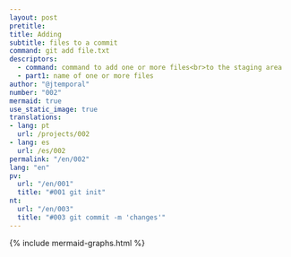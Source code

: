 ```yaml
---
layout: post
pretitle:
title: Adding
subtitle: files to a commit
command: git add file.txt
descriptors:
  - command: command to add one or more files<br>to the staging area
  - part1: name of one or more files
author: "@jtemporal"
number: "002"
mermaid: true
use_static_image: true
translations:
- lang: pt
  url: /projects/002
- lang: es
  url: /es/002
permalink: "/en/002"
lang: "en"
pv:
  url: "/en/001"
  title: "#001 git init"
nt:
  url: "/en/003"
  title: "#003 git commit -m 'changes'"
---
```


{% include mermaid-graphs.html %}